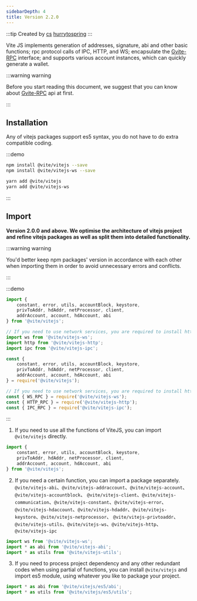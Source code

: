 ```yaml
---
sidebarDepth: 4
title: Version 2.2.0
---
```


:::tip Created by
[cs](https://github.com/lovelycs)
[hurrytospring](https://github.com/hurrytospring)
:::

Vite JS implements generation of addresses, signature, abi and other basic functions; rpc protocol calls of IPC, HTTP, and WS; encapsulate the [Gvite-RPC](../rpc/README.md) interface; and supports various account instances, which can quickly generate a wallet.

:::warning warning

Before you start reading this document, we suggest that you can know about [Gvite-RPC](../rpc/README.md) api at first.

:::

## Installation

Any of vitejs packages support es5 syntax, you do not have to do extra compatible coding.

:::demo

```bash tab:npm
npm install @vite/vitejs --save
npm install @vite/vitejs-ws --save
```

```bash tab:yarn
yarn add @vite/vitejs
yarn add @vite/vitejs-ws
```

:::

## Import

**Version 2.0.0 and above. We optimise the architecture of vitejs project and refine vitejs packages as well as split them into detailed functionality.**

:::warning warning

You'd better keep npm packages' version in accordance with each other when importing them in order to avoid unnecessary errors and conflicts.

:::

:::demo

```javascript tab:ES6
import {
    constant, error, utils, accountBlock, keystore, 
    privToAddr, hdAddr, netProcessor, client, 
    addrAccount, account, hdAccount, abi
} from '@vite/vitejs';

// If you need to use network services, you are required to install http/ipc/ws packages separately.
import ws from '@vite/vitejs-ws';
import http from '@vite/vitejs-http';
import ipc from '@vite/vitejs-ipc';
```

```javascript tab:require
const {
    constant, error, utils, accountBlock, keystore, 
    privToAddr, hdAddr, netProcessor, client, 
    addrAccount, account, hdAccount, abi
} = require('@vite/vitejs');

// If you need to use network services, you are required to install http/ipc/ws packages separately.
const { WS_RPC } = require('@vite/vitejs-ws');
const { HTTP_RPC } = require('@vite/vitejs-http');
const { IPC_RPC } = require('@vite/vitejs-ipc');
```

:::

1. If you need to use all the functions of ViteJS, you can import `@vite/vitejs` directly.

```javascript tab:ES6
import {
    constant, error, utils, accountBlock, keystore, 
    privToAddr, hdAddr, netProcessor, client, 
    addrAccount, account, hdAccount, abi
} from '@vite/vitejs';
```

2. If you need a certain function, you can import a package separately.
`@vite/vitejs-abi`、`@vite/vitejs-addraccount`、`@vite/vitejs-account`、`@vite/vitejs-accountblock`、
`@vite/vitejs-client`、`@vite/vitejs-communication`、`@vite/vitejs-constant`、`@vite/vitejs-error`、
`@vite/vitejs-hdaccount`、`@vite/vitejs-hdaddr`、`@vite/vitejs-keystore`、`@vite/vitejs-netprocessor`、
`@vite/vitejs-privtoaddr`、`@vite/vitejs-utils`、`@vite/vitejs-ws`、`@vite/vitejs-http`、`@vite/vitejs-ipc`

```javascript tab:ES6
import ws from '@vite/vitejs-ws';
import * as abi from '@vite/vitejs-abi';
import * as utils from '@vite/vitejs-utils';
```

3. If you need to process project dependency and any other redundant codes when using partial of functions, you can install `@vite/vitejs` and import es5 module, using whatever you like to package your project.

```javascript tab:ES6
import * as abi from '@vite/vitejs/es5/abi';
import * as utils from '@vite/vitejs/es5/utils';
```

